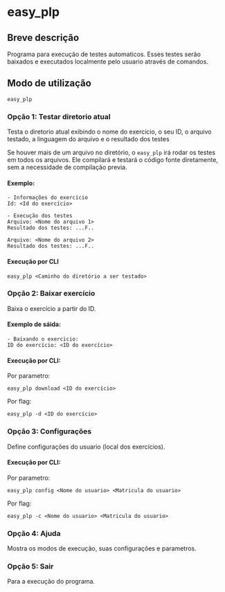 # easy_plp

## Breve descrição

Programa para execução de testes automaticos. Esses testes serão baixados e executados localmente pelo usuario através de comandos.

## Modo de utilização

```
easy_plp
```

### Opção 1: Testar diretorio atual

Testa o diretorio atual exibindo o nome do exercicio, o seu ID, o arquivo testado, a linguagem do arquivo e o resultado dos testes

Se houver mais de um arquivo no diretório, o `easy_plp` irá rodar os testes em todos os arquivos. Ele compilará e testará o código fonte diretamente, sem a necessidade de compilação previa.

#### Exemplo:

```
- Informações do exercício
Id: <Id do exercício>

- Execução dos testes
Arquivo: <Nome do arquivo 1>
Resultado dos testes: ...F..

Arquivo: <Nome do arquivo 2>
Resultado dos testes: ...F..
```

#### Execução por CLI

```
easy_plp <Caminho do diretório a ser testado>
```

### Opção 2: Baixar exercício

Baixa o exercício a partir do ID.

#### Exemplo de sáida:

```
- Baixando o exercicio:
ID do exercício: <ID do exercício>
```

#### Execução por CLI:

Por parametro:

```
easy_plp download <ID do exercício>
```

Por flag:

```
easy_plp -d <ID do exercício>
```

### Opção 3: Configurações

Define configurações do usuario (local dos exercícios).

#### Execução por CLI:

Por parametro:

```
easy_plp config <Nome do usuario> <Matricula do usuario>
```

Por flag:

```
easy_plp -c <Nome do usuario> <Matricula do usuario>
```

### Opção 4: Ajuda

Mostra os modos de execução, suas configurações e parametros.

### Opção 5: Sair

Para a execução do programa.
